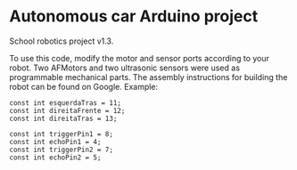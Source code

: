 # Autonomous car Arduino project
School robotics project v1.3.

To use this code, modify the motor and sensor ports according to your robot. Two AFMotors and two ultrasonic sensors were used as programmable mechanical parts. The assembly instructions for building the robot can be found on Google.
Example: 
```const int esquerdaFrente = 10;
const int esquerdaTras = 11;
const int direitaFrente = 12;
const int direitaTras = 13;

const int triggerPin1 = 8; 
const int echoPin1 = 4;    
const int triggerPin2 = 7; 
const int echoPin2 = 5;
